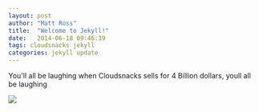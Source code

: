 ```yaml
---
layout: post
author: "Matt Ross"
title:  "Welcome to Jekyll!"
date:   2014-06-18 09:46:39
tags: cloudsnacks jekyll
categories: jekyll update
---
```


You'll all be laughing when Cloudsnacks sells for 4 Billion dollars, youll all be laughing


<img src="http://people.ucsc.edu/~msfox/wiener.jpg">

[jekyll-gh]: https://github.com/jekyll/jekyll
[jekyll]:    http://jekyllrb.com
